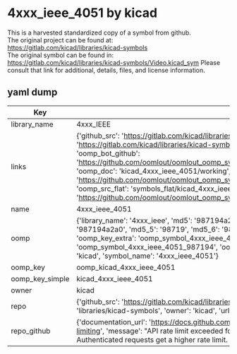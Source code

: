 # 4xxx_ieee_4051 by kicad  
This is a harvested standardized copy of a symbol from github.  
The original project can be found at:  
https://gitlab.com/kicad/libraries/kicad-symbols  
The original symbol can be found in:
https://gitlab.com/kicad/libraries/kicad-symbols/Video.kicad_sym
Please consult that link for additional, details, files, and license information.  
## yaml dump  
| Key | Value |  
| --- | --- |  
| library_name | 4xxx_IEEE |  
| links | {'github_src': 'https://gitlab.com/kicad/libraries/kicad-symbols/Video.kicad_sym', 'github_src_repo': 'https://gitlab.com/kicad/libraries/kicad-symbols', 'oomp_bot': 'kicad_4xxx_ieee_4051/working', 'oomp_bot_github': 'https://github.com/oomlout/oomlout_oomp_symbol_bot/tree/main/kicad_4xxx_ieee_4051/working', 'oomp_doc': 'kicad_4xxx_ieee_4051/working', 'oomp_doc_github': 'https://github.com/oomlout/oomlout_oomp_symbol_doc/tree/main/kicad_4xxx_ieee_4051/working', 'oomp_src_flat': 'symbols_flat/kicad_4xxx_ieee_4051/working', 'oomp_src_flat_github': 'https://github.com/oomlout/oomlout_oomp_symbol_src/tree/main/kicad_4xxx_ieee_4051/working'} |  
| name | 4xxx_ieee_4051 |  
| oomp | {'library_name': '4xxx_ieee', 'md5': '987194a2a0c912def2889160eb6c3a9f', 'md5_10': '987194a2a0', 'md5_5': '98719', 'md5_6': '987194', 'oomp_key': 'oomp_4xxx_ieee_4051', 'oomp_key_extra': 'oomp_symbol_4xxx_ieee_4051', 'oomp_key_full': 'oomp_symbol_4xxx_ieee_4051_987194', 'oomp_key_simple': '4xxx_ieee_4051', 'owner_name': 'kicad', 'symbol_name': '4xxx_ieee_4051'} |  
| oomp_key | oomp_kicad_4xxx_ieee_4051 |  
| oomp_key_simple | kicad_4xxx_ieee_4051 |  
| owner | kicad |  
| repo | {'github_src': 'https://gitlab.com/kicad/libraries/kicad-symbols/Video.kicad_sym', 'name': 'libraries/kicad-symbols', 'owner': 'kicad', 'url': 'https://gitlab.com/kicad/libraries/kicad-symbols'} |  
| repo_github | {'documentation_url': 'https://docs.github.com/rest/overview/resources-in-the-rest-api#rate-limiting', 'message': "API rate limit exceeded for 84.66.173.59. (But here's the good news: Authenticated requests get a higher rate limit. Check out the documentation for more details.)"} |  

